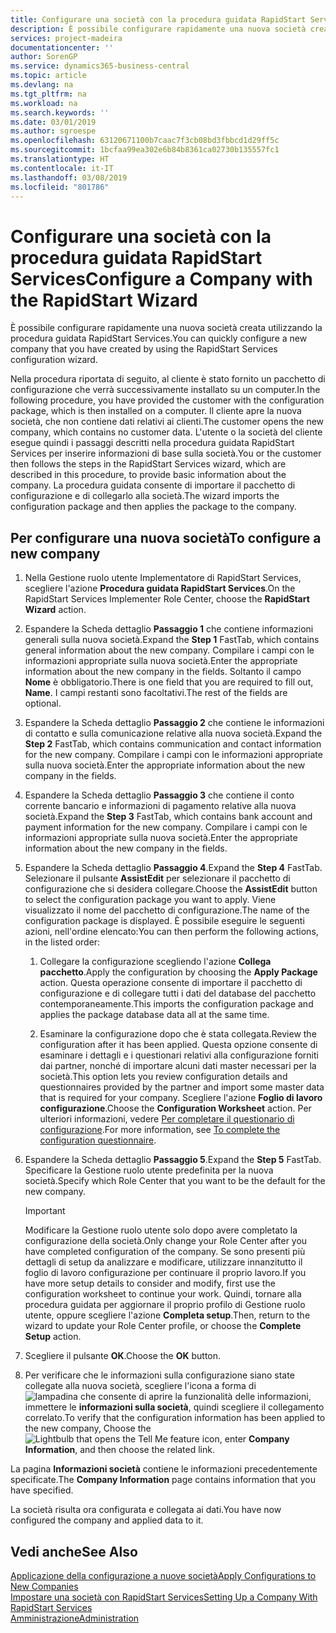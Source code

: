 ```yaml
---
title: Configurare una società con la procedura guidata RapidStart Services | Microsoft Docs
description: È possibile configurare rapidamente una nuova società creata utilizzando la procedura guidata RapidStart Services.
services: project-madeira
documentationcenter: ''
author: SorenGP
ms.service: dynamics365-business-central
ms.topic: article
ms.devlang: na
ms.tgt_pltfrm: na
ms.workload: na
ms.search.keywords: ''
ms.date: 03/01/2019
ms.author: sgroespe
ms.openlocfilehash: 63120671100b7caac7f3cb08bd3fbbcd1d29ff5c
ms.sourcegitcommit: 1bcfaa99ea302e6b84b8361ca02730b135557fc1
ms.translationtype: HT
ms.contentlocale: it-IT
ms.lasthandoff: 03/08/2019
ms.locfileid: "801786"
---
```

# <a name="configure-a-company-with-the-rapidstart-wizard"></a><span data-ttu-id="57bd1-103">Configurare una società con la procedura guidata RapidStart Services</span><span class="sxs-lookup"><span data-stu-id="57bd1-103">Configure a Company with the RapidStart Wizard</span></span>
<span data-ttu-id="57bd1-104">È possibile configurare rapidamente una nuova società creata utilizzando la procedura guidata RapidStart Services.</span><span class="sxs-lookup"><span data-stu-id="57bd1-104">You can quickly configure a new company that you have created by using the RapidStart Services configuration wizard.</span></span>

<span data-ttu-id="57bd1-105">Nella procedura riportata di seguito, al cliente è stato fornito un pacchetto di configurazione che verrà successivamente installato su un computer.</span><span class="sxs-lookup"><span data-stu-id="57bd1-105">In the following procedure, you have provided the customer with the configuration package, which is then installed on a computer.</span></span> <span data-ttu-id="57bd1-106">Il cliente apre la nuova società, che non contiene dati relativi ai clienti.</span><span class="sxs-lookup"><span data-stu-id="57bd1-106">The customer opens the new company, which contains no customer data.</span></span> <span data-ttu-id="57bd1-107">L'utente o la società del cliente esegue quindi i passaggi descritti nella procedura guidata RapidStart Services per inserire informazioni di base sulla società.</span><span class="sxs-lookup"><span data-stu-id="57bd1-107">You or the customer then follows the steps in the RapidStart Services wizard, which are described in this procedure, to provide basic information about the company.</span></span> <span data-ttu-id="57bd1-108">La procedura guidata consente di importare il pacchetto di configurazione e di collegarlo alla società.</span><span class="sxs-lookup"><span data-stu-id="57bd1-108">The wizard imports the configuration package and then applies the package to the company.</span></span>  

## <a name="to-configure-a-new-company"></a><span data-ttu-id="57bd1-109">Per configurare una nuova società</span><span class="sxs-lookup"><span data-stu-id="57bd1-109">To configure a new company</span></span>  
1. <span data-ttu-id="57bd1-110">Nella Gestione ruolo utente Implementatore di RapidStart Services, scegliere l'azione **Procedura guidata RapidStart Services**.</span><span class="sxs-lookup"><span data-stu-id="57bd1-110">On the RapidStart Services Implementer Role Center, choose the **RapidStart Wizard** action.</span></span>  
2. <span data-ttu-id="57bd1-111">Espandere la Scheda dettaglio **Passaggio 1** che contiene informazioni generali sulla nuova società.</span><span class="sxs-lookup"><span data-stu-id="57bd1-111">Expand the **Step 1** FastTab, which contains general information about the new company.</span></span> <span data-ttu-id="57bd1-112">Compilare i campi con le informazioni appropriate sulla nuova società.</span><span class="sxs-lookup"><span data-stu-id="57bd1-112">Enter the appropriate information about the new company in the fields.</span></span> <span data-ttu-id="57bd1-113">Soltanto il campo **Nome** è obbligatorio.</span><span class="sxs-lookup"><span data-stu-id="57bd1-113">There is one field that you are required to fill out, **Name**.</span></span> <span data-ttu-id="57bd1-114">I campi restanti sono facoltativi.</span><span class="sxs-lookup"><span data-stu-id="57bd1-114">The rest of the fields are optional.</span></span>  
3. <span data-ttu-id="57bd1-115">Espandere la Scheda dettaglio **Passaggio 2** che contiene le informazioni di contatto e sulla comunicazione relative alla nuova società.</span><span class="sxs-lookup"><span data-stu-id="57bd1-115">Expand the **Step 2** FastTab, which contains communication and contact information for the new company.</span></span> <span data-ttu-id="57bd1-116">Compilare i campi con le informazioni appropriate sulla nuova società.</span><span class="sxs-lookup"><span data-stu-id="57bd1-116">Enter the appropriate information about the new company in the fields.</span></span>
4. <span data-ttu-id="57bd1-117">Espandere la Scheda dettaglio **Passaggio 3** che contiene il conto corrente bancario e informazioni di pagamento relative alla nuova società.</span><span class="sxs-lookup"><span data-stu-id="57bd1-117">Expand the **Step 3** FastTab, which contains bank account and payment information for the new company.</span></span> <span data-ttu-id="57bd1-118">Compilare i campi con le informazioni appropriate sulla nuova società.</span><span class="sxs-lookup"><span data-stu-id="57bd1-118">Enter the appropriate information about the new company in the fields.</span></span>  
5. <span data-ttu-id="57bd1-119">Espandere la Scheda dettaglio **Passaggio 4**.</span><span class="sxs-lookup"><span data-stu-id="57bd1-119">Expand the **Step 4** FastTab.</span></span> <span data-ttu-id="57bd1-120">Selezionare il pulsante **AssistEdit** per selezionare il pacchetto di configurazione che si desidera collegare.</span><span class="sxs-lookup"><span data-stu-id="57bd1-120">Choose the **AssistEdit** button to select the configuration package you want to apply.</span></span> <span data-ttu-id="57bd1-121">Viene visualizzato il nome del pacchetto di configurazione.</span><span class="sxs-lookup"><span data-stu-id="57bd1-121">The name of the configuration package is displayed.</span></span> <span data-ttu-id="57bd1-122">È possibile eseguire le seguenti azioni, nell'ordine elencato:</span><span class="sxs-lookup"><span data-stu-id="57bd1-122">You can then perform the following actions, in the listed order:</span></span>  

    1. <span data-ttu-id="57bd1-123">Collegare la configurazione scegliendo l'azione **Collega pacchetto**.</span><span class="sxs-lookup"><span data-stu-id="57bd1-123">Apply the configuration by choosing the **Apply Package** action.</span></span> <span data-ttu-id="57bd1-124">Questa operazione consente di importare il pacchetto di configurazione e di collegare tutti i dati del database del pacchetto contemporaneamente.</span><span class="sxs-lookup"><span data-stu-id="57bd1-124">This imports the configuration package and applies the package database data all at the same time.</span></span>  

    2. <span data-ttu-id="57bd1-125">Esaminare la configurazione dopo che è stata collegata.</span><span class="sxs-lookup"><span data-stu-id="57bd1-125">Review the configuration after it has been applied.</span></span> <span data-ttu-id="57bd1-126">Questa opzione consente di esaminare i dettagli e i questionari relativi alla configurazione forniti dai partner, nonché di importare alcuni dati master necessari per la società.</span><span class="sxs-lookup"><span data-stu-id="57bd1-126">This option lets you review configuration details and questionnaires provided by the partner and import some master data that is required for your company.</span></span> <span data-ttu-id="57bd1-127">Scegliere l'azione **Foglio di lavoro configurazione**.</span><span class="sxs-lookup"><span data-stu-id="57bd1-127">Choose the **Configuration Worksheet** action.</span></span> <span data-ttu-id="57bd1-128">Per ulteriori informazioni, vedere [Per completare il questionario di configurazione](admin-gather-customer-setup-values.md#to-complete-the-configuration-questionnaire).</span><span class="sxs-lookup"><span data-stu-id="57bd1-128">For more information, see [To complete the configuration questionnaire](admin-gather-customer-setup-values.md#to-complete-the-configuration-questionnaire).</span></span>  

6. <span data-ttu-id="57bd1-129">Espandere la Scheda dettaglio **Passaggio 5**.</span><span class="sxs-lookup"><span data-stu-id="57bd1-129">Expand the **Step 5** FastTab.</span></span> <span data-ttu-id="57bd1-130">Specificare la Gestione ruolo utente predefinita per la nuova società.</span><span class="sxs-lookup"><span data-stu-id="57bd1-130">Specify which Role Center that you want to be the default for the new company.</span></span>  

    > [!IMPORTANT]  
    >  <span data-ttu-id="57bd1-131">Modificare la Gestione ruolo utente solo dopo avere completato la configurazione della società.</span><span class="sxs-lookup"><span data-stu-id="57bd1-131">Only change your Role Center after you have completed configuration of the company.</span></span> <span data-ttu-id="57bd1-132">Se sono presenti più dettagli di setup da analizzare e modificare, utilizzare innanzitutto il foglio di lavoro configurazione per continuare il proprio lavoro.</span><span class="sxs-lookup"><span data-stu-id="57bd1-132">If you have more setup details to consider and modify, first use the configuration worksheet to continue your work.</span></span> <span data-ttu-id="57bd1-133">Quindi, tornare alla procedura guidata per aggiornare il proprio profilo di Gestione ruolo utente, oppure scegliere l'azione **Completa setup**.</span><span class="sxs-lookup"><span data-stu-id="57bd1-133">Then, return to the wizard to update your Role Center profile, or choose the **Complete Setup** action.</span></span>

7. <span data-ttu-id="57bd1-134">Scegliere il pulsante **OK**.</span><span class="sxs-lookup"><span data-stu-id="57bd1-134">Choose the **OK** button.</span></span>  
8. <span data-ttu-id="57bd1-135">Per verificare che le informazioni sulla configurazione siano state collegate alla nuova società, scegliere l'icona a forma di ![lampadina che consente di aprire la funzionalità delle informazioni](media/ui-search/search_small.png "Informazioni sull'operazione che si desidera eseguire"), immettere le **informazioni sulla società**, quindi scegliere il collegamento correlato.</span><span class="sxs-lookup"><span data-stu-id="57bd1-135">To verify that the configuration information has been applied to the new company, Choose the ![Lightbulb that opens the Tell Me feature](media/ui-search/search_small.png "Tell me what you want to do") icon, enter **Company Information**, and then choose the related link.</span></span>

<span data-ttu-id="57bd1-136">La pagina **Informazioni società** contiene le informazioni precedentemente specificate.</span><span class="sxs-lookup"><span data-stu-id="57bd1-136">The **Company Information** page contains information that you have specified.</span></span>   

<span data-ttu-id="57bd1-137">La società risulta ora configurata e collegata ai dati.</span><span class="sxs-lookup"><span data-stu-id="57bd1-137">You have now configured the company and applied data to it.</span></span>  

## <a name="see-also"></a><span data-ttu-id="57bd1-138">Vedi anche</span><span class="sxs-lookup"><span data-stu-id="57bd1-138">See Also</span></span>  
[<span data-ttu-id="57bd1-139">Applicazione della configurazione a nuove società</span><span class="sxs-lookup"><span data-stu-id="57bd1-139">Apply Configurations to New Companies</span></span>](admin-apply-configuration-to-new-companies.md)  
[<span data-ttu-id="57bd1-140">Impostare una società con RapidStart Services</span><span class="sxs-lookup"><span data-stu-id="57bd1-140">Setting Up a Company With RapidStart Services</span></span>](admin-set-up-a-company-with-rapidstart.md)  
[<span data-ttu-id="57bd1-141">Amministrazione</span><span class="sxs-lookup"><span data-stu-id="57bd1-141">Administration</span></span>](admin-setup-and-administration.md)
